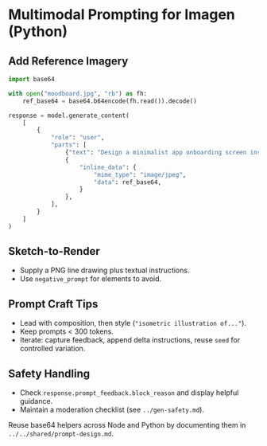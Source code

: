 # Multimodal Prompting for Imagen (Python)

## Add Reference Imagery

```python
import base64

with open("moodboard.jpg", "rb") as fh:
    ref_base64 = base64.b64encode(fh.read()).decode()

response = model.generate_content(
    [
        {
            "role": "user",
            "parts": [
                {"text": "Design a minimalist app onboarding screen inspired by this palette."},
                {
                    "inline_data": {
                        "mime_type": "image/jpeg",
                        "data": ref_base64,
                    }
                },
            ],
        }
    ]
)
```

## Sketch-to-Render
- Supply a PNG line drawing plus textual instructions.
- Use `negative_prompt` for elements to avoid.

## Prompt Craft Tips
- Lead with composition, then style (`"isometric illustration of..."`).
- Keep prompts < 300 tokens.
- Iterate: capture feedback, append delta instructions, reuse `seed` for controlled variation.

## Safety Handling
- Check `response.prompt_feedback.block_reason` and display helpful guidance.
- Maintain a moderation checklist (see `../gen-safety.md`).

Reuse base64 helpers across Node and Python by documenting them in `../../shared/prompt-design.md`.
